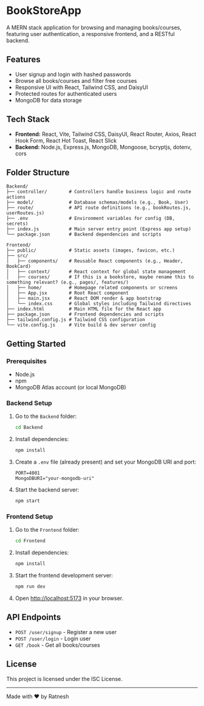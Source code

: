 # BookStoreApp

A MERN stack application for browsing and managing books/courses, featuring user authentication, a responsive frontend, and a RESTful backend.

## Features

- User signup and login with hashed passwords
- Browse all books/courses and filter free courses
- Responsive UI with React, Tailwind CSS, and DaisyUI
- Protected routes for authenticated users
- MongoDB for data storage

## Tech Stack

- **Frontend:** React, Vite, Tailwind CSS, DaisyUI, React Router, Axios, React Hook Form, React Hot Toast, React Slick
- **Backend:** Node.js, Express.js, MongoDB, Mongoose, bcryptjs, dotenv, cors

## Folder Structure

```
Backend/
├── controller/        # Controllers handle business logic and route actions
├── model/             # Database schemas/models (e.g., Book, User)
├── route/             # API route definitions (e.g., bookRoutes.js, userRoutes.js)
├── .env               # Environment variables for config (DB, secrets)
├── index.js           # Main server entry point (Express app setup)
└── package.json       # Backend dependencies and scripts

Frontend/
├── public/            # Static assets (images, favicon, etc.)
├── src/
│   ├── components/    # Reusable React components (e.g., Header, BookCard)
│   ├── context/       # React context for global state management
│   ├── courses/       # If this is a bookstore, maybe rename this to something relevant? (e.g., pages/, features/)
│   ├── home/          # Homepage related components or screens
│   ├── App.jsx        # Root React component
│   ├── main.jsx       # React DOM render & app bootstrap
│   └── index.css      # Global styles including Tailwind directives
├── index.html         # Main HTML file for the React app
├── package.json       # Frontend dependencies and scripts
├── tailwind.config.js # Tailwind CSS configuration
└── vite.config.js     # Vite build & dev server config

```

## Getting Started

### Prerequisites

- Node.js
- npm
- MongoDB Atlas account (or local MongoDB)

### Backend Setup

1. Go to the `Backend` folder:
    ```sh
    cd Backend
    ```
2. Install dependencies:
    ```sh
    npm install
    ```
3. Create a `.env` file (already present) and set your MongoDB URI and port:
    ```
    PORT=4001
    MongoDBURI="your-mongodb-uri"
    ```
4. Start the backend server:
    ```sh
    npm start
    ```

### Frontend Setup

1. Go to the `Frontend` folder:
    ```sh
    cd Frontend
    ```
2. Install dependencies:
    ```sh
    npm install
    ```
3. Start the frontend development server:
    ```sh
    npm run dev
    ```
4. Open [http://localhost:5173](http://localhost:5173) in your browser.

## API Endpoints

- `POST /user/signup` - Register a new user
- `POST /user/login` - Login user
- `GET /book` - Get all books/courses

## License

This project is licensed under the ISC License.

---

Made with ❤️ by Ratnesh
